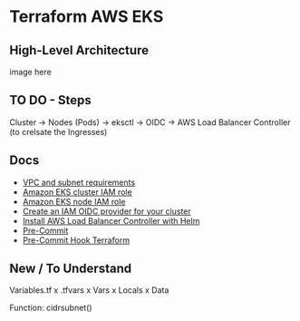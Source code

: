 # Terraform AWS EKS

## High-Level Architecture
image here

## TO DO - Steps
Cluster -> Nodes (Pods) -> eksctl -> OIDC -> AWS Load Balancer Controller (to crelsate the Ingresses)

## Docs
- [VPC and subnet requirements](https://docs.aws.amazon.com/eks/latest/userguide/network-reqs.html)  
- [Amazon EKS cluster IAM role](https://docs.aws.amazon.com/eks/latest/userguide/cluster-iam-role.html)  
- [Amazon EKS node IAM role](https://docs.aws.amazon.com/eks/latest/userguide/create-node-role.html)  
- [Create an IAM OIDC provider for your cluster](https://docs.aws.amazon.com/eks/latest/userguide/enable-iam-roles-for-service-accounts.html)  
- [Install AWS Load Balancer Controller with Helm](https://docs.aws.amazon.com/eks/latest/userguide/lbc-helm.html)
- [Pre-Commit](https://pre-commit.com/)
- [Pre-Commit Hook Terraform](https://github.com/antonbabenko/pre-commit-terraform)





## New / To Understand
Variables.tf
x
.tfvars
x
Vars x Locals x Data

Function: cidrsubnet()